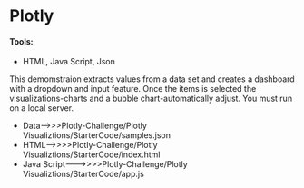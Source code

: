 # Plotly
#### Tools: 
* HTML, Java Script, Json

This demomstraion extracts values from a data set and creates a dashboard with a dropdown and input feature. Once the items is selected the visualizations-charts and a bubble chart-automatically adjust. You must run on a local server.


* Data-->>>Plotly-Challenge/Plotly Visualiztions/StarterCode/samples.json
* HTML-->>>>Plotly-Challenge/Plotly Visualiztions/StarterCode/index.html
* Java Script--->>>>Plotly-Challenge/Plotly Visualiztions/StarterCode/app.js
